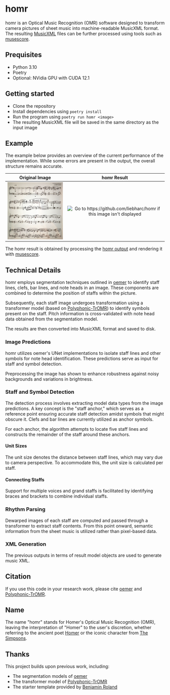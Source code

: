 # homr

homr is an Optical Music Recognition (OMR) software designed to transform camera pictures of sheet music into machine-readable MusicXML format. The resulting [MusicXML](https://www.w3.org/2021/06/musicxml40/) files can be further processed using tools such as [musescore](https://musescore.com/).

## Prequisites

- Python 3.10
- Poetry
- Optional: NVidia GPU with CUDA 12.1

## Getting started

- Clone the repository
- Install dependencies using `poetry install`
- Run the program using `poetry run homr <image>`
- The resulting MusicXML file will be saved in the same directory as the input image

## Example

The example below provides an overview of the current performance of the implementation. While some errors are present in the output, the overall structure remains accurate.

|                                          Original Image                                           |                homr Result                |
| :-----------------------------------------------------------------------------------------------: | :---------------------------------------: |
| <img src="https://github.com/BreezeWhite/oemer/blob/main/figures/tabi.jpg?raw=true" width="400" > | <img src="https://github.com/liebharc/homr/blob/main/figures/tabi.svg?raw=true" alt="Go to https://github.com/liebharc/homr if this image isn't displayed" width="400" > |

The homr result is obtained by processing the [homr output](figures/tabi.musicxml) and rendering it with [musescore](https://musescore.com/).

## Technical Details

homr employs segmentation techniques outlined in [oemer](https://github.com/BreezeWhite/oemer) to identify staff lines, clefs, bar lines, and note heads in an image. These components are combined to determine the position of staffs within the picture.

Subsequently, each staff image undergoes transformation using a transformer model (based on [Polyphonic-TrOMR](https://github.com/NetEase/Polyphonic-TrOMR)) to identify symbols present on the staff. Pitch information is cross-validated with note head data obtained from the segmentation model.

The results are then converted into MusicXML format and saved to disk.

### Image Predictions

homr utilizes oemer's UNet implementations to isolate staff lines and other symbols for note head identification. These predictions serve as input for staff and symbol detection.

Preprocessing the image has shown to enhance robustness against noisy backgrounds and variations in brightness.

### Staff and Symbol Detection

The detection process involves extracting model data types from the image predictions. A key concept is the "staff anchor," which serves as a reference point ensuring accurate staff detection amidst symbols that might obscure it. Clefs and bar lines are currently utilized as anchor symbols.

For each anchor, the algorithm attempts to locate five staff lines and constructs the remainder of the staff around these anchors.

#### Unit Sizes

The unit size denotes the distance between staff lines, which may vary due to camera perspective. To accommodate this, the unit size is calculated per staff.

#### Connecting Staffs

Support for multiple voices and grand staffs is facilitated by identifying braces and brackets to combine individual staffs.

### Rhythm Parsing

Dewarped images of each staff are computed and passed through a transformer to extract staff contents. From this point onward, semantic information from the sheet music is utilized rather than pixel-based data.

### XML Generation

The previous outputs in terms of result model objects are used to generate music XML.

## Citation

If you use this code in your research work, please cite [oemer](https://github.com/BreezeWhite/oemer) and [Polyphonic-TrOMR](https://github.com/NetEase/Polyphonic-TrOMR).

## Name

The name "homr" stands for Homer's Optical Music Recognition (OMR), leaving the interpretation of "Homer" to the user's discretion, whether referring to the ancient poet [Homer](https://en.wikipedia.org/wiki/Homer) or the iconic character from [The Simpsons](https://en.wikipedia.org/wiki/The_Simpsons).

## Thanks

This project builds upon previous work, including:

- The segmentation models of [oemer](https://github.com/BreezeWhite/oemer)
- The transformer model of [Polyphonic-TrOMR](https://github.com/NetEase/Polyphonic-TrOMR)
- The starter template provided by [Benjamin Roland](https://github.com/Parici75/python-poetry-bootstrap)
